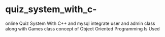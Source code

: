 # quiz_system_with_c-
online Quiz System With C++ and mysql integrate user and admin class along with Games class concept of Object Oriented Programming Is Used
